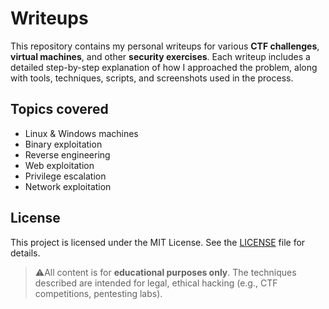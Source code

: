 # Writeups

This repository contains my personal writeups for various **CTF challenges**, **virtual machines**, and other **security exercises**. Each writeup includes a detailed step-by-step explanation of how I approached the problem, along with tools, techniques, scripts, and screenshots used in the process.

## Topics covered
- Linux & Windows machines
- Binary exploitation
- Reverse engineering
- Web exploitation
- Privilege escalation
- Network exploitation


## License
This project is licensed under the MIT License. See the [LICENSE](./LICENSE) file for details.

>⚠️All content is for **educational purposes only**. The techniques described are intended for legal, ethical hacking (e.g., CTF competitions, pentesting labs).